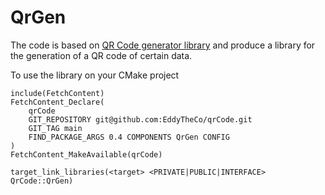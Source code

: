 # QrGen

The code is based on [QR Code generator library](https://github.com/nayuki/QR-Code-generator) and produce a library for the generation of a QR code of certain data.

To use the library on your CMake  project 
```
include(FetchContent)
FetchContent_Declare(
	qrCode
	GIT_REPOSITORY git@github.com:EddyTheCo/qrCode.git
	GIT_TAG main
	FIND_PACKAGE_ARGS 0.4 COMPONENTS QrGen CONFIG  
)
FetchContent_MakeAvailable(qrCode)

target_link_libraries(<target> <PRIVATE|PUBLIC|INTERFACE> QrCode::QrGen)
```







